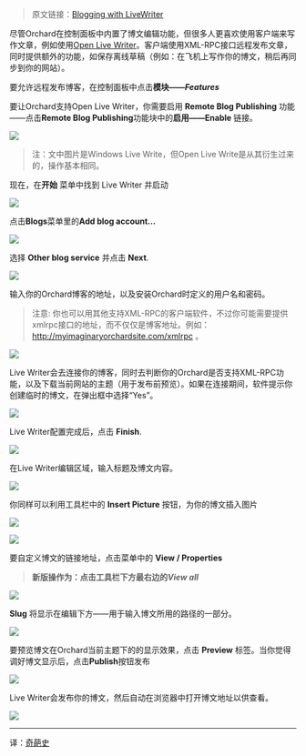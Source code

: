 <!--链接集合-->
<!--URL域 http://docs.orchardproject.net/en/latest -->
[000]: http://www.shisujie.com
[001]: http://docs.orchardproject.net/en/latest/Documentation/Blogging-with-LiveWriter/
[002]: http://openlivewriter.org/

<!--图片链接集合-->
[101]: http://docs.orchardproject.net/en/latest/Upload/screenshots_675/feature_enable_675.png
[102]: http://docs.orchardproject.net/en/latest/Upload/screenshots/live_writer.png
[103]: http://docs.orchardproject.net/en/latest/Upload/screenshots/livewriter2.png
[104]: http://docs.orchardproject.net/en/latest/Upload/screenshots_675/livewriter3.png
[105]: http://docs.orchardproject.net/en/latest/Upload/screenshots_675/livewriter4.png
[106]: http://docs.orchardproject.net/en/latest/Upload/screenshots_675/livewriter5.png
[107]: http://docs.orchardproject.net/en/latest/Upload/screenshots_675/livewriter6.png
[108]: http://docs.orchardproject.net/en/latest/Upload/screenshots_675/livewriter7.png
[109]: http://docs.orchardproject.net/en/latest/Upload/screenshots_675/livewriter8.png
[110]: http://docs.orchardproject.net/en/latest/Upload/screenshots_675/livewriter9.png
[111]: http://docs.orchardproject.net/en/latest/Upload/screenshots_675/livewriter10.png
[112]: http://docs.orchardproject.net/en/latest/Upload/screenshots_675/livewriter11.png
[113]: http://docs.orchardproject.net/en/latest/Upload/screenshots_675/livewriter12.png
[114]: http://docs.orchardproject.net/en/latest/Upload/screenshots/livewriter13.png


> 原文链接：[Blogging with LiveWriter][001]

尽管Orchard在控制面板中内置了博文编辑功能，但很多人更喜欢使用客户端来写作文章，例如使用[Open Live Writer][002]。客户端使用XML-RPC接口远程发布文章，同时提供额外的功能，如保存离线草稿（例如：在飞机上写作你的博文，稍后再同步到你的网站）。

要允许远程发布博客，在控制面板中点击**模块——*Features*** 

要让Orchard支持Open Live Writer，你需要启用 **Remote Blog Publishing** 功能——点击**Remote Blog Publishing**功能块中的**启用——Enable** 链接。

![][101]

> 注：文中图片是Windows Live Write，但Open Live Write是从其衍生过来的，操作基本相同。

现在，在**开始** 菜单中找到 Live Writer 并启动

![][102]

点击**Blogs**菜单里的**Add blog account...**

![][103]

选择 **Other blog service** 并点击 **Next**.

![][104]

输入你的Orchard博客的地址，以及安装Orchard时定义的用户名和密码。

> 注意: 你也可以用其他支持XML-RPC的客户端软件，不过你可能需要提供xmlrpc接口的地址，而不仅仅是博客地址。例如：http://myimaginaryorchardsite.com/xmlrpc 。

![][105]

Live Writer会去连接你的博客，同时去判断你的Orchard是否支持XML-RPC功能，以及下载当前网站的主题（用于发布前预览）。如果在连接期间，软件提示你创建临时的博文，在弹出框中选择“Yes”。

![][106]

Live Writer配置完成后，点击 **Finish**.

![][107]

在Live Writer编辑区域，输入标题及博文内容。

![][108]

你同样可以利用工具栏中的 **Insert Picture** 按钮，为你的博文插入图片

![][109]

![][110]

要自定义博文的链接地址，点击菜单中的 **View / Properties**

> **新版操作为：点击工具栏下方最右边的*View all***

![][111]

 **Slug** 将显示在编辑下方——用于输入博文所用的路径的一部分。

![][112]

要预览博文在Orchard当前主题下的的显示效果，点击 **Preview** 标签。当你觉得调好博文显示后，点击**Publish**按钮发布

![][113]

Live Writer会发布你的博文，然后自动在浏览器中打开博文地址以供查看。

![][114]


***
译：[奇葩史][000]